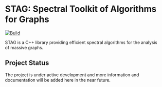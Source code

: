 # STAG: Spectral Toolkit of Algorithms for Graphs

[![Build](https://github.com/pmacg/stag/actions/workflows/github-actions-test.yml/badge.svg?branch=main)](https://github.com/pmacg/stag/actions/workflows/github-actions-test.yml)

STAG is a C++ library providing efficient spectral algorithms for the analysis of massive graphs.

## Project Status
The project is under active development and more information and documentation will be added here in the near future.
